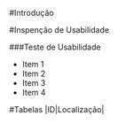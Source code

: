 #Introdução



#Inspenção de Usabilidade



###Teste de Usabilidade
- Item 1
- Item 2
- Item 3
- Item 4

#Tabelas 
|ID|Localização|
